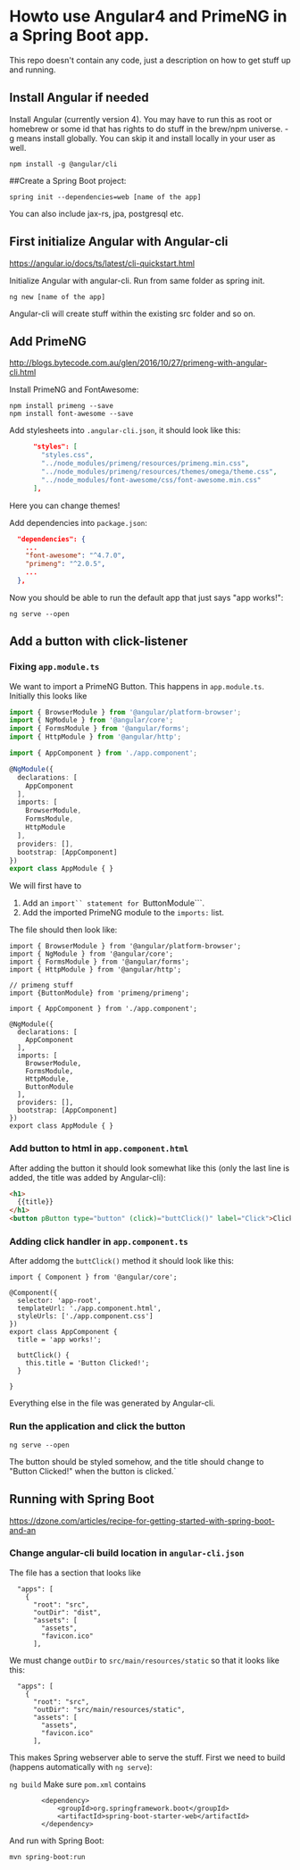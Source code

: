 # Howto use Angular4 and PrimeNG in a Spring Boot app.

This repo doesn't contain any code, just a description on how to get stuff up and running.

## Install Angular if needed

Install Angular (currently version 4). You may have to run this as root or
homebrew or some id that has rights to do stuff in the brew/npm universe. -g
means install globally. You can skip it and install locally in your user as well.

```
npm install -g @angular/cli
```

##Create a Spring Boot project:

```
spring init --dependencies=web [name of the app]
```
You can also include jax-rs, jpa, postgresql etc.

## First initialize Angular with Angular-cli

https://angular.io/docs/ts/latest/cli-quickstart.html

Initialize Angular with angular-cli. Run from same folder as spring init.

```
ng new [name of the app]
```

Angular-cli will create stuff within the existing src folder and so on.

## Add PrimeNG

http://blogs.bytecode.com.au/glen/2016/10/27/primeng-with-angular-cli.html

Install PrimeNG and FontAwesome:

```
npm install primeng --save
npm install font-awesome --save
```

Add stylesheets into ```.angular-cli.json```, it should look like this:

```json
      "styles": [
        "styles.css",
        "../node_modules/primeng/resources/primeng.min.css",
        "../node_modules/primeng/resources/themes/omega/theme.css",
        "../node_modules/font-awesome/css/font-awesome.min.css"
      ],
```

Here you can change themes!

Add dependencies into ```package.json```:

```json
  "dependencies": {
    ...
    "font-awesome": "^4.7.0",
    "primeng": "^2.0.5",
    ...
  },
```

Now you should be able to run the default app that just says "app works!":

```
ng serve --open
```

## Add a button with click-listener
### Fixing ```app.module.ts```
We want to import a PrimeNG Button. This happens in ``app.module.ts``. Initially this looks like

```typescript
import { BrowserModule } from '@angular/platform-browser';
import { NgModule } from '@angular/core';
import { FormsModule } from '@angular/forms';
import { HttpModule } from '@angular/http';

import { AppComponent } from './app.component';

@NgModule({
  declarations: [
    AppComponent
  ],
  imports: [
    BrowserModule,
    FormsModule,
    HttpModule
  ],
  providers: [],
  bootstrap: [AppComponent]
})
export class AppModule { }

```

We will first have to 

1. Add an ```import`` statement for ```ButtonModule```.
1. Add the imported PrimeNG module to the ```imports:``` list.

The file should then look like:

```
import { BrowserModule } from '@angular/platform-browser';
import { NgModule } from '@angular/core';
import { FormsModule } from '@angular/forms';
import { HttpModule } from '@angular/http';

// primeng stuff
import {ButtonModule} from 'primeng/primeng';

import { AppComponent } from './app.component';

@NgModule({
  declarations: [
    AppComponent
  ],
  imports: [
    BrowserModule,
    FormsModule,
    HttpModule,
    ButtonModule
  ],
  providers: [],
  bootstrap: [AppComponent]
})
export class AppModule { }
```

### Add button to html in ```app.component.html```

After adding the button it should look somewhat like this (only the last line is added, the title was added by Angular-cli):

```html
<h1>
  {{title}}
</h1>
<button pButton type="button" (click)="buttClick()" label="Click">Clickus dickus</button>
```

### Adding click handler in ```app.component.ts```

After addomg the ```buttClick()``` method it should look like this:

```
import { Component } from '@angular/core';

@Component({
  selector: 'app-root',
  templateUrl: './app.component.html',
  styleUrls: ['./app.component.css']
})
export class AppComponent {
  title = 'app works!';

  buttClick() {
    this.title = 'Button Clicked!';
  }
  
}
```

Everything else in the file was generated by Angular-cli.

### Run the application and click the button

```
ng serve --open
```

The button should be styled somehow, and the title should change to "Button Clicked!" when the button is clicked.`

## Running with Spring Boot

https://dzone.com/articles/recipe-for-getting-started-with-spring-boot-and-an

### Change angular-cli build location in ```angular-cli.json```

The file has a section that looks like

```
  "apps": [
    {
      "root": "src",
      "outDir": "dist",
      "assets": [
        "assets",
        "favicon.ico"
      ],
```

We must change ```outDir``` to ```src/main/resources/static``` so that it looks like this:

```
  "apps": [
    {
      "root": "src",
      "outDir": "src/main/resources/static",
      "assets": [
        "assets",
        "favicon.ico"
      ],
```

This makes Spring webserver able to serve the stuff. First we need to build (happens automatically with ```ng serve```):

```ng build```
Make sure ```pom.xml``` contains

```
		<dependency>
			<groupId>org.springframework.boot</groupId>
			<artifactId>spring-boot-starter-web</artifactId>
		</dependency>
```

And run with Spring Boot:

```mvn spring-boot:run```



